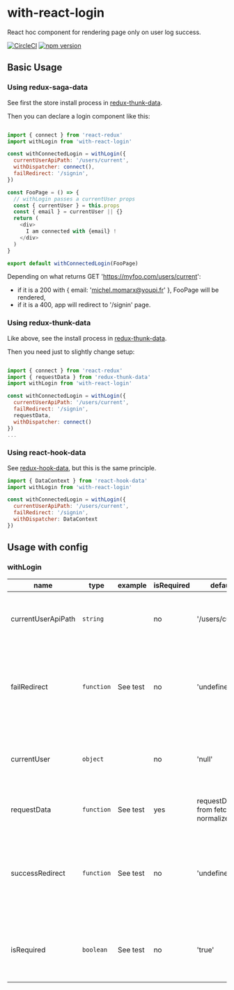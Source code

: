 # with-react-login

React hoc component for rendering page only on user log success.

[![CircleCI](https://circleci.com/gh/betagouv/with-react-login/tree/master.svg?style=svg)](https://circleci.com/gh/betagouv/with-react-login/tree/master)
[![npm version](https://img.shields.io/npm/v/with-react-login.svg?style=flat-square)](https://npmjs.org/package/with-react-login)

## Basic Usage

### Using redux-saga-data

See first the store install process in [redux-thunk-data](https://github.com/betagouv/redux-saga-data).

Then you can declare a login component like this:

```javascript

import { connect } from 'react-redux'
import withLogin from 'with-react-login'

const withConnectedLogin = withLogin({
  currentUserApiPath: '/users/current',
  withDispatcher: connect(),
  failRedirect: '/signin',
})

const FooPage = () => {
  // withLogin passes a currentUser props
  const { currentUser } = this.props
  const { email } = currentUser || {}
  return (
    <div>
      I am connected with {email} !
    </div>
  )
}

export default withConnectedLogin(FooPage)
```

Depending on what returns GET 'https://myfoo.com/users/current':

  - if it is a 200 with { email: 'michel.momarx@youpi.fr' }, FooPage will be rendered,
  - if it is a 400, app will redirect to '/signin' page.

### Using redux-thunk-data

Like above, see the install process in [redux-thunk-data](https://github.com/betagouv/redux-thunk-data).

Then you need just to slightly change setup:

```javascript

import { connect } from 'react-redux'
import { requestData } from 'redux-thunk-data'
import withLogin from 'with-react-login'

const withConnectedLogin = withLogin({
  currentUserApiPath: '/users/current',
  failRedirect: '/signin',
  requestData,
  withDispatcher: connect()
})
...
```

### Using react-hook-data

See [redux-hook-data](https://github.com/betagouv/redux-hook-data), but this is the same principle.

```javascript
import { DataContext } from 'react-hook-data'
import withLogin from 'with-react-login'

const withConnectedLogin = withLogin({
  currentUserApiPath: '/users/current',
  failRedirect: '/signin',
  withDispatcher: DataContext
})
```

## Usage with config

### withLogin

| name | type | example | isRequired | default | description |
| -- | -- | -- | -- | -- | -- |
| currentUserApiPath | `string` |  | no | '/users/current' | apiPath that will be joined with your rootUrl to get the authenticated user from your auth server |
| failRedirect | `function` | See test | no | 'undefined' | function triggered after fail of your auth currentUserApiPath request saying. It should return a redirect path towards which react-router will history push. |
| currentUser | `object` |  | no | 'null' | object saying if withLogin needs to be rendered already with a currentUser. Useful when we want to do redux-persist login |
| requestData | `function` | See test | yes | requestData from fetch-normalize-data | action creator which will trigger the action to request '/users/current' |
| successRedirect | `function` | See test | no | 'undefined' | function triggered after success of your auth currentUserApiPath request saying. It should return a redirect path towards which react-router will history push. |
| isRequired | `boolean` | See test | no | 'true' | Boolean saying if the React WrappedComponent will need to wait a success from the currentUserApiPath to be rendered. |
